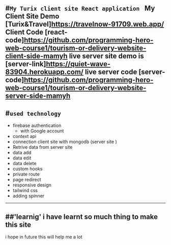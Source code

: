 #`My Turix client site React application `
My Client Site Demo [Turix&Travel]https://travelnow-91709.web.app/
Client Code [react-code]https://github.com/programming-hero-web-course1/tourism-or-delivery-website-client-side-mamyh
 live server site  demo is [server-link]https://quiet-wave-83904.herokuapp.com/
 live server code [server-code]https://github.com/programming-hero-web-course1/tourism-or-delivery-website-server-side-mamyh
------------------------------
 #`used technology `
-----------------------------
 - firebase authentication 
     - with Google account    
- context api
- connection client site with mongodb (server site )
- Retrive data from server site
- data add
- data edit
- data delete
- custom hooks
- private route 
- page redirect 
- responsive design 
- tailwind css 
- adding spinner 

---------------------------------------------------
##'learnig'
  i have learnt so much thing to make this site 
  ------------------------------------------------
  i hope in future this will help me a lot 